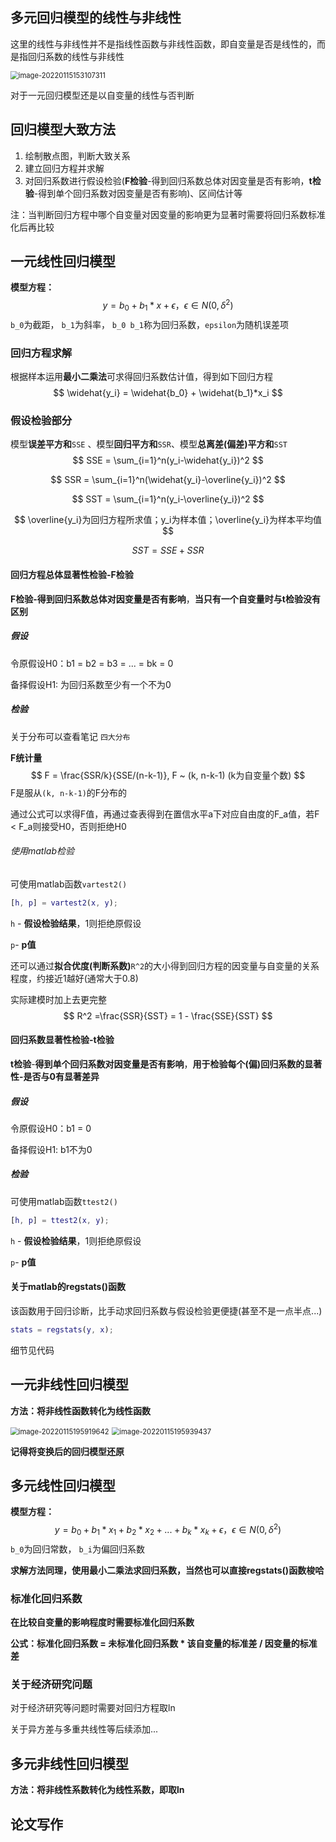 ## 多元回归模型的线性与非线性

这里的线性与非线性并不是指线性函数与非线性函数，即自变量是否是线性的，而是指回归系数的线性与非线性

<img src="https://github.com/Chikie920/Mark/tree/main/Sources/images_mathimage-20220115153107311.png" alt="image-20220115153107311" style="zoom:80%;" />

对于一元回归模型还是以自变量的线性与否判断





## 回归模型大致方法

1. 绘制散点图，判断大致关系
2. 建立回归方程并求解
3. 对回归系数进行假设检验(**F检验**-得到回归系数总体对因变量是否有影响，**t检验**-得到单个回归系数对因变量是否有影响)、区间估计等



注：当判断回归方程中哪个自变量对因变量的影响更为显著时需要将回归系数标准化后再比较



## 一元线性回归模型



**模型方程：**
$$
y = b_0 + b_1*x + \epsilon， \epsilon \in N(0, \delta^2)
$$
 `b_0`为截距， `b_1`为斜率， `b_0 b_1`称为回归系数，`epsilon`为随机误差项



### 回归方程求解



根据样本运用**最小二乘法**可求得回归系数估计值，得到如下回归方程
$$
\widehat{y_i} = \widehat{b_0} + \widehat{b_1}*x_i
$$



### 假设检验部分



模型**误差平方和**`SSE` 、模型**回归平方和**`SSR`、模型**总离差(偏差)平方和**`SST`
$$
SSE = \sum_{i=1}^n(y_i-\widehat{y_i})^2
$$

$$
SSR = \sum_{i=1}^n(\widehat{y_i}-\overline{y_i})^2
$$

$$
SST = \sum_{i=1}^n(y_i-\overline{y_i})^2
$$

$$
\overline{y_i}为回归方程所求值；y_i为样本值；\overline{y_i}为样本平均值
$$

$$
SST = SSE+SSR
$$





#### 回归方程总体显著性检验-F检验



**F检验-得到回归系数总体对因变量是否有影响**，**当只有一个自变量时与t检验没有区别**



##### 假设

令原假设H0：b1 = b2 = b3 = ... = bk = 0

备择假设H1: 为回归系数至少有一个不为0



##### 检验

关于分布可以查看笔记 `四大分布`



**F统计量**
$$
F = \frac{SSR/k}{SSE/(n-k-1)}, F ~ (k, n-k-1)   (k为自变量个数)
$$
F是服从`(k, n-k-1)`的F分布的

通过公式可以求得F值，再通过查表得到在置信水平a下对应自由度的F_a值，若F < F_a则接受H0，否则拒绝H0



###### 使用matlab检验

可使用matlab函数`vartest2()`

```matlab
[h, p] = vartest2(x, y);
```

`h` - **假设检验结果**，1则拒绝原假设

`p`- **p值**



还可以通过**拟合优度(判断系数)**`R^2`的大小得到回归方程的因变量与自变量的关系程度，约接近1越好(通常大于0.8)

实际建模时加上去更完整
$$
R^2 =\frac{SSR}{SST} = 1 - \frac{SSE}{SST}
$$


#### 回归系数显著性检验-t检验

**t检验**-**得到单个回归系数对因变量是否有影响**，**用于检验每个(偏)回归系数的显著性-是否与0有显著差异**



##### 假设

令原假设H0：b1 = 0

备择假设H1:  b1不为0



##### 检验

可使用matlab函数`ttest2()`

```matlab
[h, p] = ttest2(x, y);
```

`h` - **假设检验结果**，1则拒绝原假设

`p`- **p值**



#### 关于matlab的regstats()函数

该函数用于回归诊断，比手动求回归系数与假设检验更便捷(甚至不是一点半点...)

```matlab
stats = regstats(y, x);
```

细节见代码



## 一元非线性回归模型

**方法：将非线性函数转化为线性函数**

<img src="https://github.com/Chikie920/Mark/tree/main/Sources/images_mathimage-20220115195919642.png" alt="image-20220115195919642" style="zoom:80%;" />



<img src="https://github.com/Chikie920/Mark/tree/main/Sources/images_mathimage-20220115195939437.png" alt="image-20220115195939437" style="zoom:80%;" />



**记得将变换后的回归模型还原**



## 多元线性回归模型



**模型方程：**
$$
y = b_0 + b_1*x_1 + b_2*x_2 + ... + b_k*x_k + \epsilon， \epsilon \in N(0, \delta^2)
$$
 `b_0`为回归常数， `b_i`为偏回归系数



**求解方法同理，使用最小二乘法求回归系数，当然也可以直接regstats()函数梭哈**



### 标准化回归系数

**在比较自变量的影响程度时需要标准化回归系数**

**公式：标准化回归系数 = 未标准化回归系数 * 该自变量的标准差 / 因变量的标准差**



### 关于经济研究问题

对于经济研究等问题时需要对回归方程取ln



关于异方差与多重共线性等后续添加...



## 多元非线性回归模型

**方法：将非线性系数转化为线性系数，即取ln**





## 论文写作



